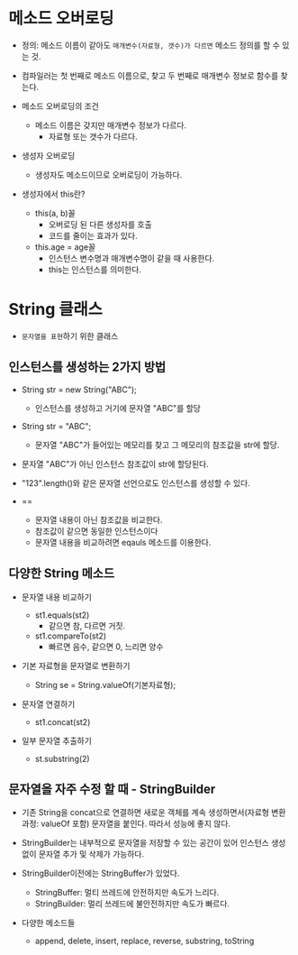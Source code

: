 # 메소드 오버로딩

- 정의: 메소드 이름이 같아도 `매개변수(자료형, 갯수)가 다르면` 메소드 정의를 할 수 있는 것.
- 컴파일러는 첫 번째로 메소드 이름으로, 찾고 두 번째로 매개변수 정보로 함수를 찾는다.
- 메소드 오버로딩의 조건
    - 메소드 이름은 갖지만 매개변수 정보가 다르다.
        - 자료형 또는 갯수가 다르다.
    
- 생성자 오버로딩
    - 생성자도 메소드이므로 오버로딩이 가능하다.
    
- 생성자에서 this란?
    - this(a, b)꼴
        - 오버로딩 된 다른 생성자를 호출
        - 코드를 줄이는 효과가 있다.
    - this.age = age꼴
        - 인스턴스 변수명과 매개변수명이 같을 때 사용한다.
        - this는 인스턴스를 의미한다.
    

# String 클래스

- `문자열을 표현`하기 위한 클래스

## 인스턴스를 생성하는 2가지 방법
- String str = new String("ABC");
    - 인스턴스를 생성하고 거기에 문자열 "ABC"를 할당
    
- String str = "ABC";
    - 문자열 "ABC"가 들어있는 메모리를 찾고 그 메모리의 참조값을 str에 할당.
    
- 문자열 "ABC"가 아닌 인스턴스 참조값이 str에 할당된다.
- "123".length()와 같은 문자열 선언으로도 인스턴스를 생성할 수 있다.

- ==
    - 문자열 내용이 아닌 참조값을 비교한다. 
    - 참조값이 같으면 동일한 인스턴스이다
    - 문자열 내용을 비교하려면 eqauls 메소드를 이용한다.
    
## 다양한 String 메소드
- 문자열 내용 비교하기
    - st1.equals(st2)
        - 같으면 참, 다르면 거짓.
    - st1.compareTo(st2)
        - 빠르면 음수, 같으면 0, 느리면 양수
    
- 기본 자료형을 문자열로 변환하기
    - String se = String.valueOf(기본자료형);

- 문자열 연결하기
    - st1.concat(st2)
    
- 일부 문자열 추출하기
    - st.substring(2)

## 문자열을 자주 수정 할 때 - StringBuilder
- 기존 String을 concat으로 연결하면 새로운 객체를 계속 생성하면서(자료형 변환 과정: valueOf 포함)
문자열을 붙인다. 따라서 성능에 좋지 않다.
  
- StringBuilder는 내부적으로 문자열을 저장할 수 있는 공간이 있어 인스턴스 생성 없이 문자열 추가 및 삭제가
가능하다.
  
- StringBuilder이전에는 StringBuffer가 있었다.
    - StringBuffer: 멀티 쓰레드에 안전하지만 속도가 느리다.
    - StringBuilder: 멀리 쓰레드에 불안전하지만 속도가 빠르다.
    
- 다양한 메소드들
    - append, delete, insert, replace, reverse, substring, toString
    